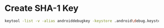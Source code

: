# Create SHA-1 Key

```bash
keytool -list -v -alias androiddebugkey -keystore .android\debug.keystore
```
